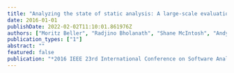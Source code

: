 ```yaml
---
title: "Analyzing the state of static analysis: A large-scale evaluation in open source software"
date: 2016-01-01
publishDate: 2022-02-02T11:10:01.861976Z
authors: ["Moritz Beller", "Radjino Bholanath", "Shane McIntosh", "Andy Zaidman"]
publication_types: ["1"]
abstract: ""
featured: false
publication: "*2016 IEEE 23rd International Conference on Software Analysis, Evolution, and Reengineering (SANER)*"
---
```


